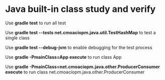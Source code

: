 # Java built-in class study and verify

Use **gradle test** to run all test

Use **gradle test --tests net.cmoaciopm.java.util.TestHashMap** to test a single class

Use **gradle test --debug-jvm** to enable debugging for the test process

Use **gradle -PmainClass=App execute** to run class App

Use **gradle -PmainClass=net.cmoaciopm.java.other.ProducerConsumer execute** to run class net.cmoaciopm.java.other.ProducerConsumer
